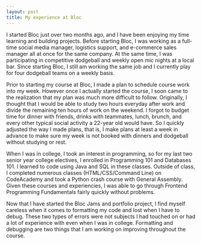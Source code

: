 ```yaml
---
layout: post
title: My experience at Bloc
---
```

I started Bloc just over two months ago, and I have been enjoying my time learning and building projects. Before starting Bloc, I was working as a full-time social media manager, logistics support, and e-commerce sales manager all at once for the same company. At the same time, I was participating in competitive dodgeball and weekly open mic nights at a local bar. Since starting Bloc, I still am working the same job and I currently play for four dodgeball teams on a weekly basis.

Prior to starting my course at Bloc, I made a plan to schedule course work into my week. However once I actually started the course, I soon came to the realization that my plan was much more difficult to follow. Originally, I thought that I would be able to study two hours everyday after work and divide the remaining ten hours of work on the weekend. I forgot to budget time for dinner with friends, drinks with teammates, lunch, brunch, and every other typical social activity a 22-year old would have. So I quickly adjusted the way I made plans, that is, I make plans at least a week in advance to make sure my week is not booked with dinners and dodgeball without studying or rest.

When I was in college, I took an interest in programming, so for my last two senior year college electives, I enrolled in Programming 101 and Databases 101. I learned to code using Java and SQL in these classes. Outside of class, I completed numerous classes (HTML/CSS/Command Line) on CodeAcademy and took a Python crash course with General Assembly. Given these courses and experiencies, I was able to go through Frontend Programming Fundamentals fairly quickly without problems. 

Now that I have started the Bloc Jams and portfolio project, I find myself careless when it comes to formatting my code and lost when I have to debug. These two types of errors were not subjects I had touched on or had a lot of experience with even when I was in college. Formatting and debugging are two things that I am working on improving throughout the course.